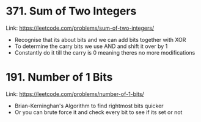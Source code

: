 # 371. Sum of Two Integers

Link: https://leetcode.com/problems/sum-of-two-integers/

- Recognise that its about bits and we can add bits together with XOR
- To determine the carry bits we use AND and shift it over by 1
- Constantly do it till the carry is 0 meaning theres no more modifications

# 191. Number of 1 Bits

Link: https://leetcode.com/problems/number-of-1-bits/

- Brian-Kerninghan's Algorithm to find rightmost bits quicker
- Or you can brute force it and check every bit to see if its set or not

